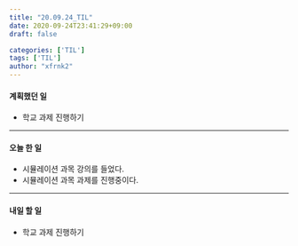 ```yaml
---
title: "20.09.24_TIL"
date: 2020-09-24T23:41:29+09:00
draft: false

categories: ['TIL']
tags: ['TIL']
author: "xfrnk2"
---
```

#### 계획했던 일
+ 학교 과제 진행하기
---
#### 오늘 한 일
+ 시뮬레이션 과목 강의를 들었다.
+ 시뮬레이션 과목 과제를 진행중이다.
---   
#### 내일 할 일 
+ 학교 과제 진행하기